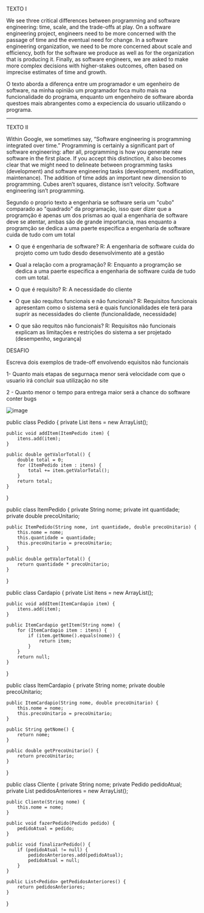 TEXTO I
 
 We see three critical differences between programming and software engineering: time, scale, and the trade-offs at play.   On a software engineering project, engineers need to be more concerned with the passage of time and the eventual need for change. In a software engineering organization, we need to be more concerned about scale and efficiency, both for the software we produce as well as for the organization that is producing it. Finally, as software engineers, we are asked to make more complex decisions with higher-stakes outcomes, often based on imprecise estimates of time and growth.

 O texto aborda a diferença entre um programador e um egenheiro de software, na minha opinião um programador foca muito mais na funcionalidade do programa, enquanto um engenheiro de software aborda questoes mais abrangentes como a expeciencia do usuario utilizando o programa.
 
-------------------------------------------------------------------------------------------------------------------------------------------------------------------------

TEXTO II

Within Google, we sometimes say, “Software engineering is programming integrated over time.” Programming is certainly a significant part of software engineering: after all, programming is how you generate new software in the first place. If you accept this distinction, it also becomes clear that we might need to delineate between programming tasks (development) and software engineering tasks (development, modification, maintenance). The addition of time adds an important new dimension to programming. Cubes aren’t squares, distance isn’t velocity. Software engineering isn’t programming.

Segundo o proprio texto a engenharia se software seria um "cubo" comparado ao "quadrado" da programação, isso quer dizer que a programção é apenas um dos prismas ao qual a engenharia de software deve se atentar, ambas são de grande importancia, mas enquanto a programção se dedica a uma paerte especifica a engenharia de software cuida de tudo com um total

- O que é engenharia de software?
R: A engenharia de software cuida do projeto como um tudo desdo desenvolvimento até a gestão

- Qual a relação com a programação?
R: Enquanto a programção se dedica a uma paerte especifica a engenharia de software cuida de tudo com um total.

- O que é requisito?
R: A necessidade do cliente

- O que são requitos funcionais e não funcionais?
R: Requisitos funcionais apresentam como o sistema será e quais funcionalidades ele terá para suprir as necessidades do cliente (funcionalidade, necessidade)

- O que são requitos  não funcionais?
R: Requisitos não funcionais explicam as limitações e restrições do sistema a ser projetado (desempenho, segurança)

DESAFIO 

Escreva dois exemplos de trade-off envolvendo equisitos não funcionais

1- Quanto mais etapas de segurnaça menor será velocidade com que o usuario irá concluir  sua utilização no site

2 - Quanto menor o tempo para entrega maior será a chance do software conter bugs

![image](https://user-images.githubusercontent.com/111170146/227499073-05a3bc70-5f6a-4431-853f-c42285f90fd3.png)


public class Pedido {
    private List<ItemPedido> itens = new ArrayList<ItemPedido>();

    public void addItem(ItemPedido item) {
        itens.add(item);
    }

    public double getValorTotal() {
        double total = 0;
        for (ItemPedido item : itens) {
            total += item.getValorTotal();
        }
        return total;
    }
}

public class ItemPedido {
    private String nome;
    private int quantidade;
    private double precoUnitario;

    public ItemPedido(String nome, int quantidade, double precoUnitario) {
        this.nome = nome;
        this.quantidade = quantidade;
        this.precoUnitario = precoUnitario;
    }

    public double getValorTotal() {
        return quantidade * precoUnitario;
    }
}

public class Cardapio {
    private List<ItemCardapio> itens = new ArrayList<ItemCardapio>();

    public void addItem(ItemCardapio item) {
        itens.add(item);
    }

    public ItemCardapio getItem(String nome) {
        for (ItemCardapio item : itens) {
            if (item.getNome().equals(nome)) {
                return item;
            }
        }
        return null;
    }
}

public class ItemCardapio {
    private String nome;
    private double precoUnitario;

    public ItemCardapio(String nome, double precoUnitario) {
        this.nome = nome;
        this.precoUnitario = precoUnitario;
    }

    public String getNome() {
        return nome;
    }

    public double getPrecoUnitario() {
        return precoUnitario;
    }
}

public class Cliente {
    private String nome;
    private Pedido pedidoAtual;
    private List<Pedido> pedidosAnteriores = new ArrayList<Pedido>();

    public Cliente(String nome) {
        this.nome = nome;
    }

    public void fazerPedido(Pedido pedido) {
        pedidoAtual = pedido;
    }

    public void finalizarPedido() {
        if (pedidoAtual != null) {
            pedidosAnteriores.add(pedidoAtual);
            pedidoAtual = null;
        }
    }

    public List<Pedido> getPedidosAnteriores() {
        return pedidosAnteriores;
    }
}



